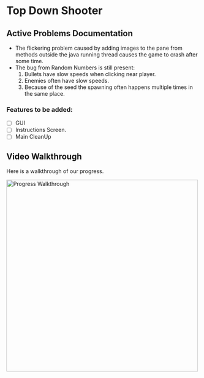 # Top Down Shooter

## Active Problems Documentation

* The flickering  problem caused by adding images to the pane from methods outside the java running thread causes the game to crash after some time.
* The bug from Random Numbers is still present: 
    1. Bullets have slow speeds when  clicking  near player.
    2. Enemies often have  slow speeds.
    3. Because of the seed the spawning often happens multiple times in the same place.


### Features to be added:

- [ ] GUI
- [ ] Instructions Screen.
- [ ] Main CleanUp

## Video Walkthrough

Here is a walkthrough of our progress.

<img src='http://www.g.recordit.co/5zfsdIXkmM.gif' title='Progress Walkthrough' width='500' alt='Progress Walkthrough' />


